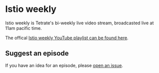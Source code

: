 # Istio weekly

Istio weekly is Tetrate's bi-weekly live video stream, broadcasted live at 11am pacific time.

The offical [Istio weekly YouTube playlist can be found here](https://www.youtube.com/playlist?list=PLm51GPKRAmTnMzTf9N95w_yXo7izg80Jc).

## Suggest an episode

If you have an idea for an episode, please [open an issue](https://github.com/tetratelabs/istio-weekly/issues/new).
